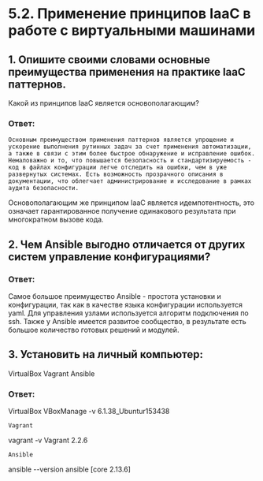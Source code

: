 # 5.2. Применение принципов IaaC в работе с виртуальными машинами

##        1. Опишите своими словами основные преимущества применения на практике IaaC паттернов.
Какой из принципов IaaC является основополагающим?

### Ответ:

    Основным преимуществом применения паттернов является упрощение и ускорение выполнения рутинных задач за счет применения автоматизации, а также в связи с этим более быстрое обнаружение и исправление ошибок. Немаловажно и то, что повышается безопасность и стандартизируемость - код в файлах конфигурации легче отследить на ошибки, чем в уже развернутых системах. Есть возможность прозрачного описания в документации, что облегчает администрирование и исследование в рамках аудита безопасности. 
Основополагающим же принципом IaaC является идемпотентность, это означает гарантированное получение одинакового результата при многократном вызове кода.

##        2. Чем Ansible выгодно отличается от других систем управление конфигурациями?


### Ответ:

  Самое большое преимущество Ansible - простота установки и конфигурации, так как в качестве языка конфигурации используется yaml. Для управления узлами используется алгоритм подключения по ssh. Также у Ansible имеется развитое сообщество, в результате есть большое количество готовых решений и модулей.


##       3. Установить на личный компьютер:

VirtualBox
Vagrant
Ansible

### Ответ:

VirtualBox
VBoxManage -v
6.1.38_Ubuntur153438
    
	Vagrant
vagrant -v
Vagrant 2.2.6
	
	Ansible
ansible --version
ansible [core 2.13.6]
